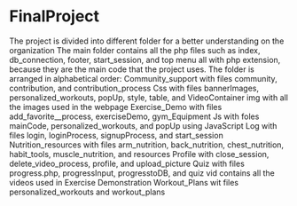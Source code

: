 # FinalProject
The project is divided into different folder for a better understanding on the organization
The main folder contains all the php files such as index, db_connection, footer, start_session, and top menu all with php extension, because they are the main code that the project uses.
The folder is arranged in alphabetical order: 
Community_support with files community, contribution, and contribution_process
Css with files bannerImages, personalized_workouts, popUp, style, table, and VideoContainer
img with all the images used in the webpage
Exercise_Demo with files add_favorite__process, exerciseDemo, gym_Equipment
Js with foles mainCode, personalized_workouts, and popUp using JavaScript
Log with files login, loginProcess, signupProcess, and start_session
Nutrition_resources with files arm_nutrition, back_nutrition, chest_nutrition, habit_tools, muscle_nutrition, and resources
Profile with close_session, delete_video_process, profile, and upload_picture
Quiz with files progress.php, progressInput, progresstoDB, and quiz
vid contains all the videos used in Exercise Demonstration
Workout_Plans wit files personalized_workouts and workout_plans
